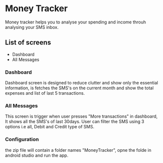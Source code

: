 # Money Tracker

Money tracker helps you to analyse your spending and income throuh analysing your SMS inbox.

## List of screens

  - Dashboard
  - All Messages

### Dashboard
Dashboard screen is designed to reduce clutter and show only the essential information, is fetches the SMS's on the current month and show the total expenses and list of last 5 transactions.

### All Messages
This screen is trigger when user presses "More transactions" in dashboard, It shows all the SMS's of last 30days. User can filter the SMS using 3 options i.e all, Debit and Credit type of SMS.

### Configuration
the zip file will contain a folder names "MoneyTracker", opne the folde in android studio and run the app.
